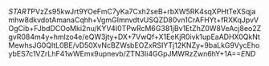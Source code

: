 $START$PVzZs95kwJrt9YOeFmC7yKa7Cxh2seB+rbXW5RK4sqXPHtTeXSqjamhw8dkvdotAmanaCqhh+VgmGImnvdtvUSQZD80vn1CrAFHYt+fRXKqJpvVOgCib+FJbdDCOoMki2nu/KYV4I0TPwRcM6G381jBv1EtZhZ0W8VeAcj8eo2ZgvR084m4y+hmlzo4e/eQW3jty+DX+7VwQf+X1EeKjR0ivk1upEaADHX0QkNtMewhsJG0QltL0BE/vD50XvNcBZWsbEOZxRSIYTj12KNZy+9baLkG9VycEhoybES7c1VZrLhF41wWEmx9upnevb/ZTN3Ii4GGpJMWRzZwn6hY+1A==$END$